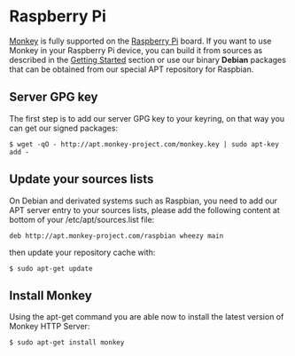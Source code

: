 # Raspberry Pi

[Monkey](http://monkey-project.com) is fully supported on the [Raspberry Pi](http://raspberrypi.org) board. If you want to use Monkey in your Raspberry Pi device, you can build it from sources as described in the [Getting Started](../getting_started/README.md) section or use our binary __Debian__ packages that can be obtained from our special APT repository for Raspbian.

## Server GPG key

The first step is to add our server GPG key to your keyring, on that way you can get our signed packages:

```shell
$ wget -qO - http://apt.monkey-project.com/monkey.key | sudo apt-key add -
```

## Update your sources lists

On Debian and derivated systems such as Raspbian, you need to add our APT server entry to your sources lists, please add the following content at bottom of your /etc/apt/sources.list file:

```shell
deb http://apt.monkey-project.com/raspbian wheezy main
```

then update your repository cache with:

```shell
$ sudo apt-get update
```

## Install Monkey

Using the apt-get command you are able now to install the latest version of Monkey HTTP Server:

```shell
$ sudo apt-get install monkey
```
